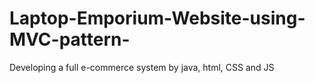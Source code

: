 # Laptop-Emporium-Website-using-MVC-pattern-
Developing a full e-commerce system by java, html, CSS and JS
